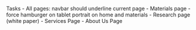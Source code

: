 Tasks
    - All pages: navbar should underline current page
    - Materials page
        - force hamburger on tablet portrait on home and materials
    - Research page (white paper)
    - Services Page
    - About Us Page